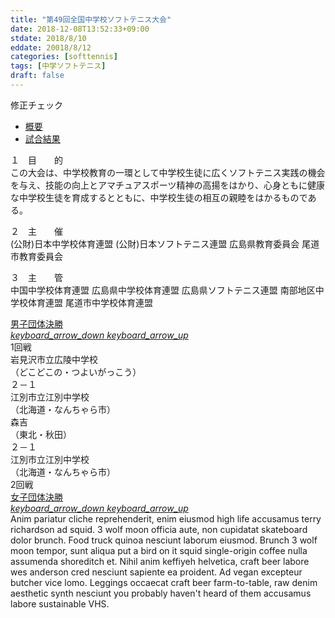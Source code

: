 ```yaml
---
title: "第49回全国中学校ソフトテニス大会"
date: 2018-12-08T13:52:33+09:00
stdate: 2018/8/10
eddate: 20018/8/12
categories: [softtennis]
tags: [中学ソフトテニス]
draft: false
---
```


<div class="bd-content mb-5">
    <p>修正チェック</p>
    <!-- <div class="bd-example bd-example-tabs"> -->
    <ul class="nav nav-justified nav-tabs" id="myTab" role="tablist">
        <li class="nav-item">
            <a aria-controls="home" aria-selected="true" class="active nav-link show" data-toggle="tab"
                href="#home" id="home-tab" role="tab">概要</a>
        </li>
        <li class="nav-item">
            <a aria-controls="profile" aria-selected="false" class="nav-link" data-toggle="tab"
                href="#profile" id="profile-tab" role="tab">試合結果</a>
        </li>
    </ul>
    <div class="tab-content" id="myTabContent">
        <div aria-labelledby="home-tab" class="tab-pane active fade show" id="home" role="tabpanel">
            <p>１　目　　的<br>
                この大会は、中学校教育の一環として中学校生徒に広くソフトテニス実践の機会を与え、技能の向上とアマチュアスポーツ精神の高揚をはかり、心身ともに健康な中学校生徒を育成するとともに、中学校生徒の相互の親睦をはかるものである。</p>
            <p>２　主　　催<br>
                (公財)日本中学校体育連盟 (公財)日本ソフトテニス連盟 広島県教育委員会 尾道市教育委員会</p>
            <p>３　主　　管<br>
                中国中学校体育連盟 広島県中学校体育連盟 広島県ソフトテニス連盟 南部地区中学校体育連盟 尾道市中学校体育連盟</p>
        </div>
        <div aria-labelledby="profile-tab" class="tab-pane fade" id="profile" role="tabpanel">
            <!-- <div class="bd-example"> -->
            <div class="list-group" id="accordionOne">
                <div class="expansion-panel list-group-item">
                    <a aria-controls="collapseOne" aria-expanded="false" class="expansion-panel-toggler collapsed"
                        data-toggle="collapse" href="#collapseOne" id="headingOne">
                        男子団体決勝
                        <div class="expansion-panel-icon ml-3 text-black-secondary">
                            <i class="collapsed-show material-icons">keyboard_arrow_down</i>
                            <i class="collapsed-hide material-icons">keyboard_arrow_up</i>
                        </div>
                    </a>
                    <div aria-labelledby="headingOne" class="collapse" data-parent="#accordionOne"
                        id="collapseOne">
                        <div class="expansion-panel-body">
                            <!-- <div class="container"> -->
                            <div class="row border bg-success text-white">
                                <div class="col text-center">1回戦</div>
                            </div>
                            <div class="row border-bottom">
                                <div class="col px-1 text-center">
                                    岩見沢市立広陵中学校<br>（どこどこの・つよいがっこう）
                                </div>
                                <div class="col-2 px-1 text-center">
                                    ２－１
                                </div>
                                <div class="col px-1 text-center">
                                    江別市立江別中学校<br>（北海道・なんちゃら市）
                                </div>
                            </div>
                            <div class="row border-bottom">
                                <div class="col px-1 text-center">
                                    森吉<br>（東北・秋田）
                                </div>
                                <div class="col-2 px-1 text-center">
                                    ２－１
                                </div>
                                <div class="col px-1 text-center">
                                    江別市立江別中学校<br>（北海道・なんちゃら市）
                                </div>
                            </div>
                            <div class="row border bg-success text-white">
                                <div class="col text-center">2回戦</div>
                            </div>
                            <!-- </div> -->
                        </div>
                    </div>
                </div>
                <div class="expansion-panel list-group-item">
                    <a aria-controls="collapseTwo" aria-expanded="false" class="expansion-panel-toggler collapsed"
                        data-toggle="collapse" href="#collapseTwo" id="headingTwo">
                        女子団体決勝
                        <div class="expansion-panel-icon ml-3 text-black-secondary">
                            <i class="collapsed-show material-icons">keyboard_arrow_down</i>
                            <i class="collapsed-hide material-icons">keyboard_arrow_up</i>
                        </div>
                    </a>
                    <div aria-labelledby="headingTwo" class="collapse" data-parent="#accordionOne"
                        id="collapseTwo">
                        <div class="expansion-panel-body">
                            Anim pariatur cliche reprehenderit, enim eiusmod high life accusamus
                            terry richardson ad squid. 3 wolf moon
                            officia aute, non cupidatat skateboard dolor brunch. Food truck quinoa
                            nesciunt laborum eiusmod. Brunch 3
                            wolf moon tempor, sunt aliqua put a bird on it squid single-origin
                            coffee nulla assumenda shoreditch et.
                            Nihil anim keffiyeh helvetica, craft beer labore wes anderson cred
                            nesciunt sapiente ea proident. Ad vegan
                            excepteur butcher vice lomo. Leggings occaecat craft beer
                            farm-to-table, raw denim aesthetic synth nesciunt
                            you probably haven't heard of them accusamus labore sustainable VHS.
                        </div>
                    </div>
                </div>
            </div>
            <!-- </div> -->
        </div>
    </div>
</div>